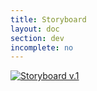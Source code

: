 ```yaml
---
title: Storyboard
layout: doc
section: dev
incomplete: no
---
```

[![Storyboard v.1]({{site.baseurl}}/images/storyboard/doc-storyboard-1.jpg)]({{site.baseurl}}/images/storyboard/doc-storyboard-1.jpg)